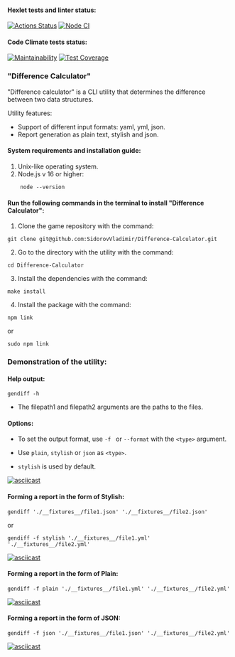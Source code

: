 #### Hexlet tests and linter status:

[![Actions Status](https://github.com/SidorovVladimir/frontend-project-46/workflows/hexlet-check/badge.svg)](https://github.com/SidorovVladimir/frontend-project-46/actions) [![Node CI](https://github.com/SidorovVladimir/frontend-project-46/actions/workflows/nodejs.yml/badge.svg)](https://github.com/SidorovVladimir/frontend-project-46/actions/workflows/nodejs.yml)

#### Code Climate tests status: 

[![Maintainability](https://api.codeclimate.com/v1/badges/4f39bb78d1717725bfd0/maintainability)](https://codeclimate.com/github/SidorovVladimir/frontend-project-46/maintainability) [![Test Coverage](https://api.codeclimate.com/v1/badges/4f39bb78d1717725bfd0/test_coverage)](https://codeclimate.com/github/SidorovVladimir/frontend-project-46/test_coverage)

### "Difference Calculator"
"Difference calculator" is a CLI utility that determines the difference between two data structures.

Utility features:
* Support of different input formats: yaml, yml, json.
* Report generation as plain text, stylish and json.

#### System requirements and installation guide:

1. Unix-like operating system.
2. Node.js v 16 or higher:
```
    node --version
```

#### Run the following commands in the terminal to install "Difference Calculator":

1. Clone the game repository with the command:

``` 
git clone git@github.com:SidorovVladimir/Difference-Calculator.git 
```

2. Go to the directory with the utility with the command:

```
cd Difference-Calculator
```

3. Install the dependencies with the command:

```
make install
```

4. Install the package with the command:

```
npm link
``` 
or 
```
sudo npm link
```
### Demonstration of the utility:

#### Help output:

```
gendiff -h
```
* The filepath1 and filepath2 arguments are the paths to the files.

#### Options:

* To set the output format, use ```-f ``` or ```--format``` with the ```<type>``` argument.

* Use ```plain```, ```stylish``` or ```json``` as ```<type>```.

* ```stylish``` is used by default.

[![asciicast](https://asciinema.org/a/oqAHjYAYcD951tHTckB3Xnqmo.svg)](https://asciinema.org/a/oqAHjYAYcD951tHTckB3Xnqmo)

#### Forming a report in the form of Stylish:

```
gendiff './__fixtures__/file1.json' './__fixtures__/file2.json'
```
or

```
gendiff -f stylish './__fixtures__/file1.yml' './__fixtures__/file2.yml'
```

[![asciicast](https://asciinema.org/a/iwh714bhpoGmHktFwio9rxgCB.svg)](https://asciinema.org/a/iwh714bhpoGmHktFwio9rxgCB)

#### Forming a report in the form of Plain:

```
gendiff -f plain './__fixtures__/file1.yml' './__fixtures__/file2.yml'
```

[![asciicast](https://asciinema.org/a/2Y502T80VCqYyJgxogLC7WUKk.svg)](https://asciinema.org/a/2Y502T80VCqYyJgxogLC7WUKk)

#### Forming a report in the form of JSON:

```
gendiff -f json './__fixtures__/file1.json' './__fixtures__/file2.yml'
```

[![asciicast](https://asciinema.org/a/UELwZ4uvUfeuxAwmtt0uovk1f.svg)](https://asciinema.org/a/UELwZ4uvUfeuxAwmtt0uovk1f)
